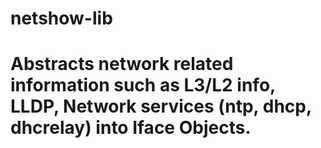 # netshow-lib
Abstracts network related information such as L3/L2 info, LLDP, Network services (ntp, dhcp, dhcrelay) into Iface Objects.
=======
